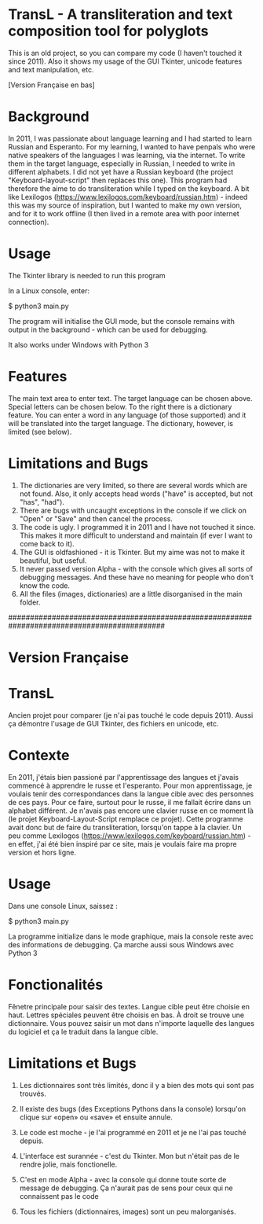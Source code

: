 # TransL - A transliteration and text composition tool for polyglots
This is an old project, so you can compare my code (I haven't touched it since 2011). Also it shows my usage of the GUI Tkinter, unicode features and text manipulation, etc.

[Version Française en bas]

# Background
In 2011, I was passionate about language learning and I had started to learn Russian and Esperanto. For my learning, I wanted to have penpals who were native speakers of the languages I was learning, via the internet. To write them in the target language, especially in Russian, I needed to write in different alphabets. I did not yet have a Russian keyboard (the project "Keyboard-layout-script" then replaces this one). This program had therefore the aime to do transliteration while I typed on the keyboard. A bit like Lexilogos (https://www.lexilogos.com/keyboard/russian.htm) - indeed this was my source of inspiration, but I wanted to make my own version, and for it to work offline (I then lived in a remote area with poor internet connection).

# Usage
The Tkinter library is needed to run this program

In a Linux console, enter:

  $ python3 main.py

The program will initialise the GUI mode, but the console remains with output in the background - which can be used for debugging. 

It also works under Windows with Python 3

# Features
The main text area to enter text. The target language can be chosen above. Special letters can be chosen below. To the right there is a dictionary feature. You can enter a word in any language (of those supported) and it will be translated into the target language. The dictionary, however, is limited (see below).

# Limitations and Bugs

1. The dictionaries are very limited, so there are several words which are not found. Also, it only accepts head words ("have" is accepted, but not "has", "had").
2. There are bugs with uncaught exceptions in the console if we click on "Open" or "Save" and then cancel the process.
3. The code is ugly. I programmed it in 2011 and I have not touched it since. This makes it more difficult to understand and maintain (if ever I want to come back to it).
4. The GUI is oldfashioned - it is Tkinter. But my aime was not to make it beautiful, but useful.
5. It never passed version Alpha - with the console which gives all sorts of debugging messages. And these have no meaning for people who don't know the code.
6. All the files (images, dictionaries) are a little disorganised in the main folder. 


############################################################################################

# Version Française

# TransL
Ancien projet pour comparer (je n'ai pas touché le code depuis 2011). Aussi ça démontre l'usage de GUI Tkinter, des fichiers en unicode,  etc.

# Contexte
En 2011, j'étais bien passioné par l'apprentissage des langues et j'avais commencé à apprendre le russe et l'esperanto. Pour mon apprentissage, je voulais tenir des correspondances dans la langue cible avec des personnes de ces pays. Pour ce faire, surtout pour le russe, il me fallait écrire dans un alphabet différent. Je n'avais pas encore une clavier russe en ce moment là (le projet Keyboard-Layout-Script remplace ce projet). Cette programme avait donc but de faire du transliteration, lorsqu'on tappe à la clavier. Un peu comme Lexilogos (https://www.lexilogos.com/keyboard/russian.htm) - en effet, j'ai été bien inspiré par ce site, mais je voulais faire ma propre version et hors ligne.

# Usage

Dans une console Linux, saissez :

  $ python3 main.py
  
La programme initialize dans le mode graphique, mais la console reste avec des informations de debugging. 
Ça marche aussi sous Windows avec Python 3

# Fonctionalités

Fênetre principale pour saisir des textes. Langue cible peut être choisie en haut. Lettres spéciales peuvent être choisis en bas. À droit se trouve une dictionnaire. Vous pouvez saisir un mot dans n'importe laquelle des langues du logiciel et ça le traduit dans la langue cible. 

# Limitations et Bugs
1. Les dictionnaires sont très limités, donc il y a bien des mots qui sont pas trouvés.

2. Il existe des bugs (des Exceptions Pythons dans la console) lorsqu'on clique sur «open» ou «save» et ensuite annule. 

3. Le code est moche - je l'ai programmé en 2011 et je ne l'ai pas touché depuis.

4. L'interface est surannée - c'est du Tkinter. Mon but n'était pas de le rendre jolie, mais fonctionelle.

5. C'est en mode Alpha - avec la console qui donne toute sorte de message de debugging. Ça n'aurait pas de sens pour ceux qui ne connaissent pas le code

6. Tous les fichiers (dictionnaires, images) sont un peu malorganisés. 
